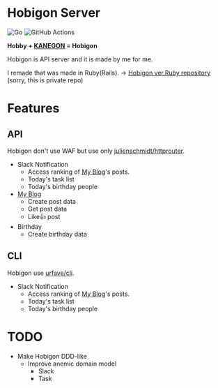 
# Hobigon Server

![Go](https://img.shields.io/badge/Go-1.14.1-blue.svg)
![GitHub Actions](https://img.shields.io/github/workflow/status/yyh-gl/hobigon-golang-api-server/Workflow%20for%20Golang)

**Hobby + [KANEGON](https://lh3.googleusercontent.com/proxy/7iv-F5GG-BP9nAEEc85VJ0Uh-lAF47GkRQqWIPKSem4r1QNNnrAeIHyUExGd-gWBxEehqi9k6SOBbe8F41VdKYJj5lIOULIQeSiCJsCKaDyUHhQ) = Hobigon**

Hobigon is API server and it is made by me for me.

I remade that was made in Ruby(Rails).
-> [Hobigon ver.Ruby repository](https://github.com/yyh-gl/hobigon-rails-api-server) (sorry, this is private repo) 


# Features

## API
Hobigon don't use WAF but use only [julienschmidt/httprouter](https://github.com/julienschmidt/httprouter).

- Slack Notification
  - Access ranking of [My Blog](https://yyh-gl.github.io/tech-blog/)'s posts.
  - Today's task list
  - Today's birthday people
- [My Blog](https://yyh-gl.github.io/tech-blog/)
  - Create post data
  - Get post data
  - Like👍 post
- Birthday
  - Create birthday data

## CLI
Hobigon use [urfave/cli](https://github.com/urfave/cli).

- Slack Notification
  - Access ranking of [My Blog](https://yyh-gl.github.io/tech-blog/)'s posts.
  - Today's task list
  - Today's birthday people


# TODO
- Make Hobigon DDD-like
  - Improve anemic domain model
    - Slack
    - Task
